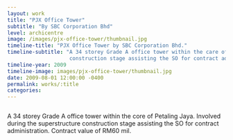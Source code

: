 ```yaml
---
layout: work
title: "PJX Office Tower"
subtitle: "By SBC Corporation Bhd"
level: archicentre
image: /images/pjx-office-tower/thumbnail.jpg
timeline-title: "PJX Office Tower by SBC Corporation Bhd."
timeline-subtitle: "A 34 storey Grade A office tower within the care of Petaling Jaya. Involved during the superstructure
                    construction stage assisting the SO for contract administration. Contract value of RM60 mil."
timeline-year: 2009
timeline-image: images/pjx-office-tower/thumbnail.jpg
date: 2009-08-01 12:00:00 -0400
permalink: works/:title
categories: 
---
```


<section>
  <div class="row">
    <div class="8u 12u$(medium)">
      <span class="image fit"><img src="{{ site.baseurl }}/images/pjx-office-tower/pic01.jpg" alt="" /></span>
    </div>
    <div class="4u$ 12u$(medium) important(medium)">
      <p>
        A 34 storey Grade A office tower within the core of Petaling Jaya. Involved during the superstructure construction
        stage assisting the SO for contract administration. Contract value of RM60 mil.
      </p>
    </div>
  </div>
</section>
